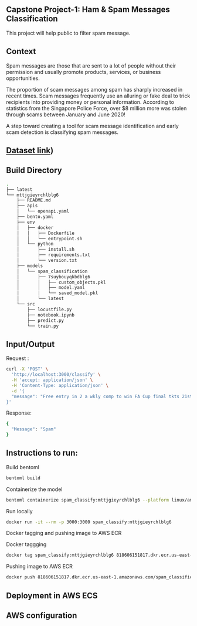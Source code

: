 
## Capstone Project-1: Ham & Spam Messages Classification

This project will help public to filter spam message.

## Context 
Spam messages are those that are sent to a lot of people without their permission and usually promote products, services, or business opportunities.

The proportion of scam messages among spam has sharply increased in recent times. Scam messages frequently use an alluring or fake deal to trick recipients into providing money or personal information. According to statistics from the Singapore Police Force, over $8 million more was stolen through scams between January and June 2020!

A step toward creating a tool for scam message identification and early scam detection is classifying spam messages.

##  [Dataset link]([https://www.kaggle.com/datasets/muhammadahmedansari/ham-spam-messages-dataset]))


## Build Directory

```sh
.
├── latest
└── mttjgieyrchlblg6
    ├── README.md
    ├── apis
    │   └── openapi.yaml
    ├── bento.yaml
    ├── env
    │   ├── docker
    │   │   ├── Dockerfile
    │   │   └── entrypoint.sh
    │   └── python
    │       ├── install.sh
    │       ├── requirements.txt
    │       └── version.txt
    ├── models
    │   └── spam_classification
    │       ├── 7suybouyqkbdblg6
    │       │   ├── custom_objects.pkl
    │       │   ├── model.yaml
    │       │   └── saved_model.pkl
    │       └── latest
    └── src
        ├── locustfile.py
        ├── notebook.ipynb
        ├── predict.py
        └── train.py
```

## Input/Output
Request :

```sh
curl -X 'POST' \
  'http://localhost:3000/classify' \
  -H 'accept: application/json' \
  -H 'Content-Type: application/json' \
  -d '{
  "message": "Free entry in 2 a wkly comp to win FA Cup final tkts 21st May 2005. Text FA to 87121 to receive entry question(std txt rate)T&C'\''s apply 08452810075over18'\''s"
}'
```

Response:
```sh
{
  "Message": "Spam"
}
```


## Instructions to run:

Build bentoml 
```sh
bentoml build
```

Containerize the model
```sh
bentoml containerize spam_classify:mttjgieyrchlblg6 --platform linux/amd64
```

Run locally
```sh
docker run -it --rm -p 3000:3000 spam_classify:mttjgieyrchlblg6
```

Docker tagging and pushing image to AWS ECR

Docker taggging
```sh
docker tag spam_classify:mttjgieyrchlblg6 818606151817.dkr.ecr.us-east-1.amazonaws.com/spam_classification:latest
```

Pushing image to AWS ECR
```sh
docker push 818606151817.dkr.ecr.us-east-1.amazonaws.com/spam_classification:latest
```

## Deployment in AWS ECS 




## AWS configuration 


